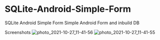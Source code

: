 # SQLite-Android-Simple-Form
SQLite Android Simple Form
Simple Android Form and inbuild DB

Screenshots
![photo_2021-10-27_11-41-56](https://user-images.githubusercontent.com/51761843/139009619-732a8caa-a849-4b04-a104-5f0fd0f72eeb.jpg)
![photo_2021-10-27_11-41-55](https://user-images.githubusercontent.com/51761843/139009658-32f9ad61-7d5d-4abb-9eaa-5e9e4940c425.jpg)
